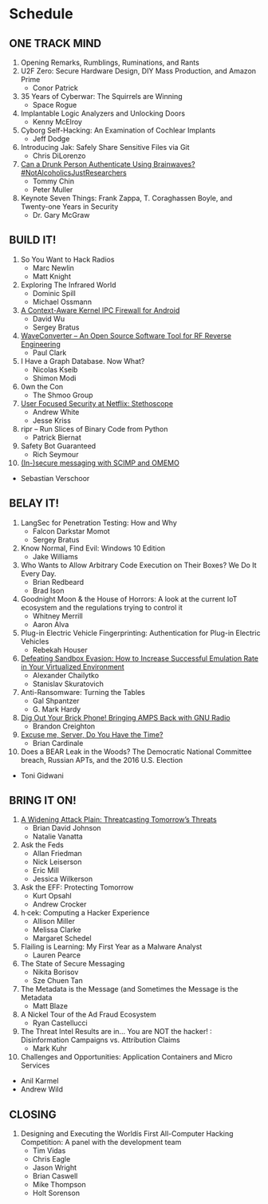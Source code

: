 # Schedule

## ONE TRACK MIND

1. Opening Remarks, Rumblings, Ruminations, and Rants
2. U2F Zero: Secure Hardware Design, DIY Mass Production, and Amazon Prime
   * Conor Patrick
3. 35 Years of Cyberwar: The Squirrels are Winning
   * Space Rogue
4. Implantable Logic Analyzers and Unlocking Doors
   * Kenny McElroy
5. Cyborg Self-Hacking: An Examination of Cochlear Implants
   * Jeff Dodge
6. Introducing Jak: Safely Share Sensitive Files via Git
   * Chris DiLorenzo
7. [Can a Drunk Person Authenticate Using Brainwaves? #NotAlcoholicsJustResearchers](otm/07_can_a_drunk_person_authenticate.md)
   * Tommy Chin
   * Peter Muller
8. Keynote Seven Things: Frank Zappa, T. Coraghassen Boyle, and Twenty-one Years in Security
   * Dr. Gary McGraw

## BUILD IT!

1. So You Want to Hack Radios
   * Marc Newlin
   * Matt Knight
2. Exploring The Infrared World
   * Dominic Spill
   * Michael Ossmann
3. [A Context-Aware Kernel IPC Firewall for Android](build/03_a_context_aware_kernel_ipc_firewall.md)
   * David Wu
   * Sergey Bratus
4. [WaveConverter – An Open Source Software Tool for RF Reverse Engineering](build/04_wave_converter.md)
   * Paul Clark
5. I Have a Graph Database. Now What?
   * Nicolas Kseib
   * Shimon Modi
6. 0wn the Con
   * The Shmoo Group
7. [User Focused Security at Netflix: Stethoscope](build/07_user_focused_security_at_netflix.md)
   * Andrew White
   * Jesse Kriss
8. ripr – Run Slices of Binary Code from Python
   * Patrick Biernat
9. Safety Bot Guaranteed
   * Rich Seymour
10. [\(In-\)secure messaging with SCIMP and OMEMO](build/10_insecure_messaging_with_scimp_omemo.md)
   * Sebastian Verschoor

## BELAY IT!

1. LangSec for Penetration Testing: How and Why
   * Falcon Darkstar Momot
   * Sergey Bratus
2. Know Normal, Find Evil: Windows 10 Edition
   * Jake Williams
3. Who Wants to Allow Arbitrary Code Execution on Their Boxes? We Do It Every Day.
   * Brian Redbeard
   * Brad Ison
4. Goodnight Moon & the House of Horrors: A look at the current IoT ecosystem and the regulations trying to control it
   * Whitney Merrill
   * Aaron Alva
5. Plug-in Electric Vehicle Fingerprinting: Authentication for Plug-in Electric Vehicles
   * Rebekah Houser
6. [Defeating Sandbox Evasion: How to Increase Successful Emulation Rate in Your Virtualized Environment](belay/06_defeating_sandbox_evasion.md)
   * Alexander Chailytko
   * Stanislav Skuratovich
7. Anti-Ransomware: Turning the Tables
   * Gal Shpantzer
   * G. Mark Hardy
8. [Dig Out Your Brick Phone! Bringing AMPS Back with GNU Radio](belay/08_dig_out_your_brick_phone.md)
   * Brandon Creighton
9. [Excuse me, Server, Do You Have the Time?](belay/09_excuse_me_server.md)
   * Brian Cardinale
10. Does a BEAR Leak in the Woods? The Democratic National Committee breach, Russian APTs, and the 2016 U.S. Election
   * Toni Gidwani

## BRING IT ON!

1. [A Widening Attack Plain: Threatcasting Tomorrow’s Threats](bring/01_a_widening_attack_plain.md)
   * Brian David Johnson
   * Natalie Vanatta
2. Ask the Feds
   * Allan Friedman
   * Nick Leiserson
   * Eric Mill
   * Jessica Wilkerson
3. Ask the EFF: Protecting Tomorrow
   * Kurt Opsahl
   * Andrew Crocker
4. h·cek: Computing a Hacker Experience
   * Allison Miller
   * Melissa Clarke
   * Margaret Schedel
5. Flailing is Learning: My First Year as a Malware Analyst
   * Lauren Pearce
6. The State of Secure Messaging
   * Nikita Borisov
   * Sze Chuen Tan
7. The Metadata is the Message (and Sometimes the Message is the Metadata
   * Matt Blaze
8. A Nickel Tour of the Ad Fraud Ecosystem
   * Ryan Castellucci
9. The Threat Intel Results are in… You are NOT the hacker! : Disinformation Campaigns vs. Attribution Claims
   * Mark Kuhr
10. Challenges and Opportunities: Application Containers and Micro Services
   * Anil Karmel
   * Andrew Wild

## CLOSING

1. Designing and Executing the Worldís First All-Computer Hacking Competition: A panel with the development team
   * Tim Vidas
   * Chris Eagle
   * Jason Wright
   * Brian Caswell
   * Mike Thompson
   * Holt Sorenson

